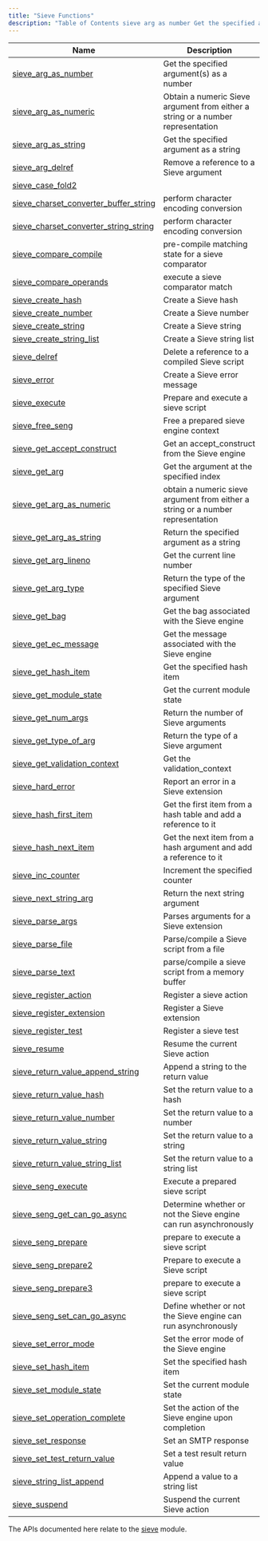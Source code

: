 ```yaml
---
title: "Sieve Functions"
description: "Table of Contents sieve arg as number Get the specified argument s as a number sieve arg as numeric Obtain a numeric Sieve argument from either a string or a number representation sieve arg as string Get the specified argument as a string sieve arg delref Remove a reference to..."
---
```



| Name                                                                                                                                      | Description                                                                     |
|-------------------------------------------------------------------------------------------------------------------------------------------|---------------------------------------------------------------------------------|
| [sieve_arg_as_number](/momentum/3/3-api/apis-sieve-arg-as-number)                                     | Get the specified argument(s) as a number                                       |
| [sieve_arg_as_numeric](/momentum/3/3-api/apis-sieve-arg-as-numeric)                                   | Obtain a numeric Sieve argument from either a string or a number representation |
| [sieve_arg_as_string](/momentum/3/3-api/apis-sieve-arg-as-string)                                     | Get the specified argument as a string                                          |
| [sieve_arg_delref](/momentum/3/3-api/apis-sieve-arg-delref)                                           | Remove a reference to a Sieve argument                                          |
| [sieve_case_fold2](/momentum/3/3-api/apis-sieve-case-fold-2)                                           |                                                                                 |
| [sieve_charset_converter_buffer_string](/momentum/3/3-api/apis-sieve-charset-converter-buffer-string) | perform character encoding conversion                                           |
| [sieve_charset_converter_string_string](/momentum/3/3-api/apis-sieve-charset-converter-string-string) | perform character encoding conversion                                           |
| [sieve_compare_compile](/momentum/3/3-api/apis-sieve-compare-compile)                                 | pre-compile matching state for a sieve comparator                               |
| [sieve_compare_operands](/momentum/3/3-api/apis-sieve-compare-operands)                               | execute a sieve comparator match                                                |
| [sieve_create_hash](/momentum/3/3-api/apis-sieve-create-hash)                                         | Create a Sieve hash                                                             |
| [sieve_create_number](/momentum/3/3-api/apis-sieve-create-number)                                     | Create a Sieve number                                                           |
| [sieve_create_string](/momentum/3/3-api/apis-sieve-create-string)                                     | Create a Sieve string                                                           |
| [sieve_create_string_list](/momentum/3/3-api/apis-sieve-create-string-list)                           | Create a Sieve string list                                                      |
| [sieve_delref](/momentum/3/3-api/apis-sieve-delref)                                                   | Delete a reference to a compiled Sieve script                                   |
| [sieve_error](/momentum/3/3-api/apis-sieve-error)                                                     | Create a Sieve error message                                                    |
| [sieve_execute](/momentum/3/3-api/apis-sieve-execute)                                                 | Prepare and execute a sieve script                                              |
| [sieve_free_seng](/momentum/3/3-api/apis-sieve-free-seng)                                             | Free a prepared sieve engine context                                            |
| [sieve_get_accept_construct](/momentum/3/3-api/apis-sieve-get-accept-construct)                       | Get an accept_construct from the Sieve engine                                   |
| [sieve_get_arg](/momentum/3/3-api/apis-sieve-get-arg)                                                 | Get the argument at the specified index                                         |
| [sieve_get_arg_as_numeric](/momentum/3/3-api/apis-sieve-get-arg-as-numeric)                           | obtain a numeric sieve argument from either a string or a number representation |
| [sieve_get_arg_as_string](/momentum/3/3-api/apis-sieve-get-arg-as-string)                             | Return the specified argument as a string                                       |
| [sieve_get_arg_lineno](/momentum/3/3-api/apis-sieve-get-arg-lineno)                                   | Get the current line number                                                     |
| [sieve_get_arg_type](/momentum/3/3-api/apis-sieve-get-arg-type)                                       | Return the type of the specified Sieve argument                                 |
| [sieve_get_bag](/momentum/3/3-api/apis-sieve-get-bag)                                                 | Get the bag associated with the Sieve engine                                    |
| [sieve_get_ec_message](/momentum/3/3-api/apis-sieve-get-ec-message)                                   | Get the message associated with the Sieve engine                                |
| [sieve_get_hash_item](/momentum/3/3-api/apis-sieve-get-hash-item)                                     | Get the specified hash item                                                     |
| [sieve_get_module_state](/momentum/3/3-api/apis-sieve-get-module-state)                               | Get the current module state                                                    |
| [sieve_get_num_args](/momentum/3/3-api/apis-sieve-get-num-args)                                       | Return the number of Sieve arguments                                            |
| [sieve_get_type_of_arg](/momentum/3/3-api/apis-sieve-get-type-of-arg)                                 | Return the type of a Sieve argument                                             |
| [sieve_get_validation_context](/momentum/3/3-api/apis-sieve-get-validate-context)                     | Get the validation_context                                                      |
| [sieve_hard_error](/momentum/3/3-api/apis-sieve-hard-error)                                           | Report an error in a Sieve extension                                            |
| [sieve_hash_first_item](/momentum/3/3-api/apis-sieve-hash-first-item)                                 | Get the first item from a hash table and add a reference to it                  |
| [sieve_hash_next_item](/momentum/3/3-api/apis-sieve-hash-next-item)                                   | Get the next item from a hash argument and add a reference to it                |
| [sieve_inc_counter](/momentum/3/3-api/apis-sieve-inc-counter)                                         | Increment the specified counter                                                 |
| [sieve_next_string_arg](/momentum/3/3-api/apis-sieve-next-string-arg)                                 | Return the next string argument                                                 |
| [sieve_parse_args](/momentum/3/3-api/apis-sieve-parse-args)                                           | Parses arguments for a Sieve extension                                          |
| [sieve_parse_file](/momentum/3/3-api/apis-sieve-parse-file)                                           | Parse/compile a Sieve script from a file                                        |
| [sieve_parse_text](/momentum/3/3-api/apis-sieve-parse-text)                                           | parse/compile a sieve script from a memory buffer                               |
| [sieve_register_action](/momentum/3/3-api/apis-sieve-register-action)                                 | Register a sieve action                                                         |
| [sieve_register_extension](/momentum/3/3-api/apis-sieve-register-extension)                           | Register a Sieve extension                                                      |
| [sieve_register_test](/momentum/3/3-api/apis-sieve-register-test)                                     | Register a sieve test                                                           |
| [sieve_resume](/momentum/3/3-api/apis-sieve-resume)                                                   | Resume the current Sieve action                                                 |
| [sieve_return_value_append_string](/momentum/3/3-api/apis-sieve-return-value-append-string)           | Append a string to the return value                                             |
| [sieve_return_value_hash](/momentum/3/3-api/apis-sieve-return-value-hash)                             | Set the return value to a hash                                                  |
| [sieve_return_value_number](/momentum/3/3-api/apis-sieve-return-value-number)                         | Set the return value to a number                                                |
| [sieve_return_value_string](/momentum/3/3-api/apis-sieve-return-value-string)                         | Set the return value to a string                                                |
| [sieve_return_value_string_list](/momentum/3/3-api/apis-sieve-return-value-string-list)               | Set the return value to a string list                                           |
| [sieve_seng_execute](/momentum/3/3-api/apis-sieve-seng-execute)                                       | Execute a prepared sieve script                                                 |
| [sieve_seng_get_can_go_async](/momentum/3/3-api/apis-sieve-seng-get-can-go-async)                     | Determine whether or not the Sieve engine can run asynchronously                |
| [sieve_seng_prepare](/momentum/3/3-api/apis-sieve-seng-prepare)                                       | prepare to execute a sieve script                                               |
| [sieve_seng_prepare2](/momentum/3/3-api/apis-sieve-seng-prepare-2)                                     | Prepare to execute a Sieve script                                               |
| [sieve_seng_prepare3](/momentum/3/3-api/apis-sieve-seng-prepare-3)                                     | prepare to execute a sieve script                                               |
| [sieve_seng_set_can_go_async](/momentum/3/3-api/apis-sieve-seng-set-can-go-async)                     | Define whether or not the Sieve engine can run asynchronously                   |
| [sieve_set_error_mode](/momentum/3/3-api/apis-sieve-set-error-mode)                                   | Set the error mode of the Sieve engine                                          |
| [sieve_set_hash_item](/momentum/3/3-api/apis-sieve-set-hash-item)                                     | Set the specified hash item                                                     |
| [sieve_set_module_state](/momentum/3/3-api/apis-sieve-set-module-state)                               | Set the current module state                                                    |
| [sieve_set_operation_complete](/momentum/3/3-api/apis-sieve-set-operation-complete)                   | Set the action of the Sieve engine upon completion                              |
| [sieve_set_response](/momentum/3/3-api/apis-sieve-set-response)                                       | Set an SMTP response                                                            |
| [sieve_set_test_return_value](/momentum/3/3-api/apis-sieve-set-test-return-value)                     | Set a test result return value                                                  |
| [sieve_string_list_append](/momentum/3/3-api/apis-sieve-string-list-append)                           | Append a value to a string list                                                 |
| [sieve_suspend](/momentum/3/3-api/apis-sieve-suspend)                                                 | Suspend the current Sieve action                                                |

The APIs documented here relate to the [sieve](/momentum/3/3-reference/modules-sieve) module.
